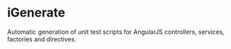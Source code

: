 # iGenerate
Automatic generation of unit test scripts for AngularJS controllers, services, factories and directives.
